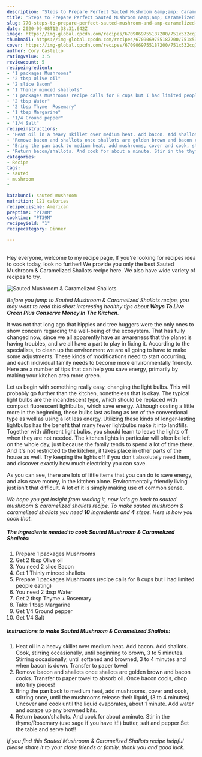```yaml
---
description: "Steps to Prepare Perfect Sauted Mushroom &amp;amp; Caramelized Shallots"
title: "Steps to Prepare Perfect Sauted Mushroom &amp;amp; Caramelized Shallots"
slug: 770-steps-to-prepare-perfect-sauted-mushroom-and-amp-caramelized-shallots
date: 2020-09-08T12:38:31.642Z
image: https://img-global.cpcdn.com/recipes/6709069755187200/751x532cq70/sauted-mushroom-caramelized-shallots-recipe-main-photo.jpg
thumbnail: https://img-global.cpcdn.com/recipes/6709069755187200/751x532cq70/sauted-mushroom-caramelized-shallots-recipe-main-photo.jpg
cover: https://img-global.cpcdn.com/recipes/6709069755187200/751x532cq70/sauted-mushroom-caramelized-shallots-recipe-main-photo.jpg
author: Cory Castillo
ratingvalue: 3.5
reviewcount: 5
recipeingredient:
- "1 packages Mushrooms"
- "2 tbsp Olive oil"
- "2 slice Bacon"
- "1 Thinly minced shallots"
- "1 packages Mushrooms recipe calls for 8 cups but I had limited people eating"
- "2 tbsp Water"
- "2 tbsp Thyme  Rosemary"
- "1 tbsp Margarine"
- "1/4 Ground pepper"
- "1/4 Salt"
recipeinstructions:
- "Heat oil in a heavy skillet over medium heat. Add bacon. Add shallots.  Cook, stirring occasionally, until beginning to brown, 3 to 5 minutes. Stirring occasionally, until softened and browned, 3 to 4 minutes and when bacon is down. Transfer to paper towel"
- "Remove bacon and shallots once shallots are golden brown and bacon cooks. Transfer to paper towel to absorb oil. Once bacon cools, chop into tiny pieces!"
- "Bring the pan back to medium heat, add mushrooms, cover and cook, stirring once, until the mushrooms release their liquid, (3 to 4 minutes) Uncover and cook until the liquid evaporates, about 1 minute. Add water and scrape up any browned bits."
- "Return bacon/shallots. And cook for about a minute. Stir in the thyme/Rosemary (use sage if you have it!!) butter, salt and pepper     Set the table and serve hot!!"
categories:
- Recipe
tags:
- sauted
- mushroom
- 

katakunci: sauted mushroom  
nutrition: 121 calories
recipecuisine: American
preptime: "PT28M"
cooktime: "PT39M"
recipeyield: "1"
recipecategory: Dinner

---
```

<br>
Hey everyone, welcome to my recipe page, If you're looking for recipes idea to cook today, look no further! We provide you only the best Sauted Mushroom &amp; Caramelized Shallots recipe here. We also have wide variety of recipes to try.
<br>


![Sauted Mushroom &amp; Caramelized Shallots](https://img-global.cpcdn.com/recipes/6709069755187200/751x532cq70/sauted-mushroom-caramelized-shallots-recipe-main-photo.jpg)

<i>Before you jump to Sauted Mushroom &amp; Caramelized Shallots recipe, you may want to read this short interesting healthy tips about 
<strong>Ways To Live Green Plus Conserve Money In The Kitchen</strong>.</i>
</br>

It was not that long ago that hippies and tree huggers were the only ones to show concern regarding the well-being of the ecosystem. That has fully changed now, since we all apparently have an awareness that the planet is having troubles, and we all have a part to play in fixing it. According to the specialists, to clean up the environment we are all going to have to make some adjustments. These kinds of modifications need to start occurring, and each individual family needs to become more environmentally friendly. Here are a number of tips that can help you save energy, primarily by making your kitchen area more green.

Let us begin with something really easy, changing the light bulbs. This will probably go further than the kitchen, nonetheless that is okay. The typical light bulbs are the incandescent type, which should be replaced with compact fluorescent lightbulbs, which save energy. Although costing a little more in the beginning, these bulbs last as long as ten of the conventional type as well as using a lot less energy. Utilizing these kinds of longer-lasting lightbulbs has the benefit that many fewer lightbulbs make it into landfills. Together with different light bulbs, you should learn to leave the lights off when they are not needed. The kitchen lights in particular will often be left on the whole day, just because the family tends to spend a lot of time there. And it's not restricted to the kitchen, it takes place in other parts of the house as well. Try keeping the lights off if you don't absolutely need them, and discover exactly how much electricity you can save.

As you can see, there are lots of little items that you can do to save energy, and also save money, in the kitchen alone. Environmentally friendly living just isn't that difficult. A lot of it is simply making use of common sense.


<i>We hope you got insight from reading it, now let's go back to sauted mushroom &amp; caramelized shallots recipe. To make sauted mushroom &amp; caramelized shallots you need <strong>10</strong> ingredients and <strong>4</strong> steps. Here is how you cook that.
</i>

##### The ingredients needed to cook Sauted Mushroom &amp; Caramelized Shallots:

1. Prepare 1 packages Mushrooms
1. Get 2 tbsp Olive oil
1. You need 2 slice Bacon
1. Get 1 Thinly minced shallots
1. Prepare 1 packages Mushrooms (recipe calls for 8 cups but I had limited people eating)
1. You need 2 tbsp Water
1. Get 2 tbsp Thyme + Rosemary
1. Take 1 tbsp Margarine
1. Get 1/4 Ground pepper
1. Get 1/4 Salt


##### Instructions to make Sauted Mushroom &amp; Caramelized Shallots:

1. Heat oil in a heavy skillet over medium heat. Add bacon. Add shallots.  Cook, stirring occasionally, until beginning to brown, 3 to 5 minutes. Stirring occasionally, until softened and browned, 3 to 4 minutes and when bacon is down. Transfer to paper towel
1. Remove bacon and shallots once shallots are golden brown and bacon cooks. Transfer to paper towel to absorb oil. Once bacon cools, chop into tiny pieces!
1. Bring the pan back to medium heat, add mushrooms, cover and cook, stirring once, until the mushrooms release their liquid, (3 to 4 minutes) Uncover and cook until the liquid evaporates, about 1 minute. Add water and scrape up any browned bits.
1. Return bacon/shallots. And cook for about a minute. Stir in the thyme/Rosemary (use sage if you have it!!) butter, salt and pepper     Set the table and serve hot!!


<i>If you find this Sauted Mushroom &amp; Caramelized Shallots recipe helpful please share it to your close friends or family, thank you and good luck.</i>
